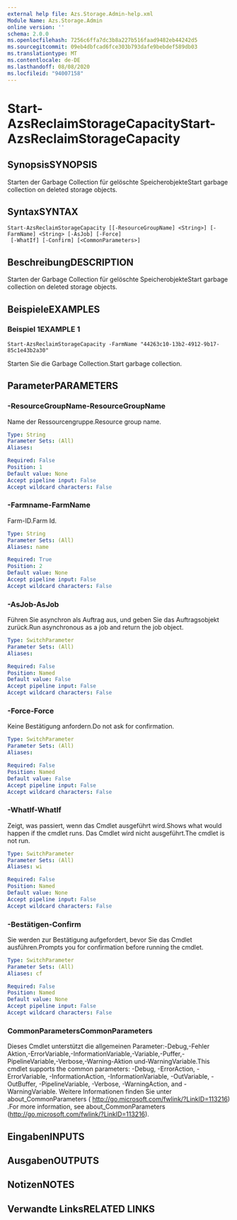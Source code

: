 ```yaml
---
external help file: Azs.Storage.Admin-help.xml
Module Name: Azs.Storage.Admin
online version: ''
schema: 2.0.0
ms.openlocfilehash: 7256c6ffa7dc3b8a227b516faad9482eb44242d5
ms.sourcegitcommit: 09eb4dbfcad6fce303b793dafe9bebdef589db03
ms.translationtype: MT
ms.contentlocale: de-DE
ms.lasthandoff: 08/08/2020
ms.locfileid: "94007158"
---
```

# <span data-ttu-id="f6fed-101">Start-AzsReclaimStorageCapacity</span><span class="sxs-lookup"><span data-stu-id="f6fed-101">Start-AzsReclaimStorageCapacity</span></span>

## <span data-ttu-id="f6fed-102">Synopsis</span><span class="sxs-lookup"><span data-stu-id="f6fed-102">SYNOPSIS</span></span>
<span data-ttu-id="f6fed-103">Starten der Garbage Collection für gelöschte Speicherobjekte</span><span class="sxs-lookup"><span data-stu-id="f6fed-103">Start garbage collection on deleted storage objects.</span></span>

## <span data-ttu-id="f6fed-104">Syntax</span><span class="sxs-lookup"><span data-stu-id="f6fed-104">SYNTAX</span></span>

```
Start-AzsReclaimStorageCapacity [[-ResourceGroupName] <String>] [-FarmName] <String> [-AsJob] [-Force]
 [-WhatIf] [-Confirm] [<CommonParameters>]
```

## <span data-ttu-id="f6fed-105">Beschreibung</span><span class="sxs-lookup"><span data-stu-id="f6fed-105">DESCRIPTION</span></span>
<span data-ttu-id="f6fed-106">Starten der Garbage Collection für gelöschte Speicherobjekte</span><span class="sxs-lookup"><span data-stu-id="f6fed-106">Start garbage collection on deleted storage objects.</span></span>

## <span data-ttu-id="f6fed-107">Beispiele</span><span class="sxs-lookup"><span data-stu-id="f6fed-107">EXAMPLES</span></span>

### <span data-ttu-id="f6fed-108">Beispiel 1</span><span class="sxs-lookup"><span data-stu-id="f6fed-108">EXAMPLE 1</span></span>
```
Start-AzsReclaimStorageCapacity -FarmName "44263c10-13b2-4912-9b17-85c1e43b2a30"
```

<span data-ttu-id="f6fed-109">Starten Sie die Garbage Collection.</span><span class="sxs-lookup"><span data-stu-id="f6fed-109">Start garbage collection.</span></span>

## <span data-ttu-id="f6fed-110">Parameter</span><span class="sxs-lookup"><span data-stu-id="f6fed-110">PARAMETERS</span></span>

### <span data-ttu-id="f6fed-111">-ResourceGroupName</span><span class="sxs-lookup"><span data-stu-id="f6fed-111">-ResourceGroupName</span></span>
<span data-ttu-id="f6fed-112">Name der Ressourcengruppe.</span><span class="sxs-lookup"><span data-stu-id="f6fed-112">Resource group name.</span></span>

```yaml
Type: String
Parameter Sets: (All)
Aliases:

Required: False
Position: 1
Default value: None
Accept pipeline input: False
Accept wildcard characters: False
```

### <span data-ttu-id="f6fed-113">-Farmname</span><span class="sxs-lookup"><span data-stu-id="f6fed-113">-FarmName</span></span>
<span data-ttu-id="f6fed-114">Farm-ID.</span><span class="sxs-lookup"><span data-stu-id="f6fed-114">Farm Id.</span></span>

```yaml
Type: String
Parameter Sets: (All)
Aliases: name

Required: True
Position: 2
Default value: None
Accept pipeline input: False
Accept wildcard characters: False
```

### <span data-ttu-id="f6fed-115">-AsJob</span><span class="sxs-lookup"><span data-stu-id="f6fed-115">-AsJob</span></span>
<span data-ttu-id="f6fed-116">Führen Sie asynchron als Auftrag aus, und geben Sie das Auftragsobjekt zurück.</span><span class="sxs-lookup"><span data-stu-id="f6fed-116">Run asynchronous as a job and return the job object.</span></span>

```yaml
Type: SwitchParameter
Parameter Sets: (All)
Aliases:

Required: False
Position: Named
Default value: False
Accept pipeline input: False
Accept wildcard characters: False
```

### <span data-ttu-id="f6fed-117">-Force</span><span class="sxs-lookup"><span data-stu-id="f6fed-117">-Force</span></span>
<span data-ttu-id="f6fed-118">Keine Bestätigung anfordern.</span><span class="sxs-lookup"><span data-stu-id="f6fed-118">Do not ask for confirmation.</span></span>

```yaml
Type: SwitchParameter
Parameter Sets: (All)
Aliases:

Required: False
Position: Named
Default value: False
Accept pipeline input: False
Accept wildcard characters: False
```

### <span data-ttu-id="f6fed-119">-WhatIf</span><span class="sxs-lookup"><span data-stu-id="f6fed-119">-WhatIf</span></span>
<span data-ttu-id="f6fed-120">Zeigt, was passiert, wenn das Cmdlet ausgeführt wird.</span><span class="sxs-lookup"><span data-stu-id="f6fed-120">Shows what would happen if the cmdlet runs.</span></span>
<span data-ttu-id="f6fed-121">Das Cmdlet wird nicht ausgeführt.</span><span class="sxs-lookup"><span data-stu-id="f6fed-121">The cmdlet is not run.</span></span>

```yaml
Type: SwitchParameter
Parameter Sets: (All)
Aliases: wi

Required: False
Position: Named
Default value: None
Accept pipeline input: False
Accept wildcard characters: False
```

### <span data-ttu-id="f6fed-122">-Bestätigen</span><span class="sxs-lookup"><span data-stu-id="f6fed-122">-Confirm</span></span>
<span data-ttu-id="f6fed-123">Sie werden zur Bestätigung aufgefordert, bevor Sie das Cmdlet ausführen.</span><span class="sxs-lookup"><span data-stu-id="f6fed-123">Prompts you for confirmation before running the cmdlet.</span></span>

```yaml
Type: SwitchParameter
Parameter Sets: (All)
Aliases: cf

Required: False
Position: Named
Default value: None
Accept pipeline input: False
Accept wildcard characters: False
```

### <span data-ttu-id="f6fed-124">CommonParameters</span><span class="sxs-lookup"><span data-stu-id="f6fed-124">CommonParameters</span></span>
<span data-ttu-id="f6fed-125">Dieses Cmdlet unterstützt die allgemeinen Parameter:-Debug,-Fehler Aktion,-ErrorVariable,-InformationVariable,-Variable,-Puffer,-PipelineVariable,-Verbose,-Warning-Aktion und-WarningVariable.</span><span class="sxs-lookup"><span data-stu-id="f6fed-125">This cmdlet supports the common parameters: -Debug, -ErrorAction, -ErrorVariable, -InformationAction, -InformationVariable, -OutVariable, -OutBuffer, -PipelineVariable, -Verbose, -WarningAction, and -WarningVariable.</span></span> <span data-ttu-id="f6fed-126">Weitere Informationen finden Sie unter about_CommonParameters ( http://go.microsoft.com/fwlink/?LinkID=113216) .</span><span class="sxs-lookup"><span data-stu-id="f6fed-126">For more information, see about_CommonParameters (http://go.microsoft.com/fwlink/?LinkID=113216).</span></span>

## <span data-ttu-id="f6fed-127">Eingaben</span><span class="sxs-lookup"><span data-stu-id="f6fed-127">INPUTS</span></span>

## <span data-ttu-id="f6fed-128">Ausgaben</span><span class="sxs-lookup"><span data-stu-id="f6fed-128">OUTPUTS</span></span>

## <span data-ttu-id="f6fed-129">Notizen</span><span class="sxs-lookup"><span data-stu-id="f6fed-129">NOTES</span></span>

## <span data-ttu-id="f6fed-130">Verwandte Links</span><span class="sxs-lookup"><span data-stu-id="f6fed-130">RELATED LINKS</span></span>
